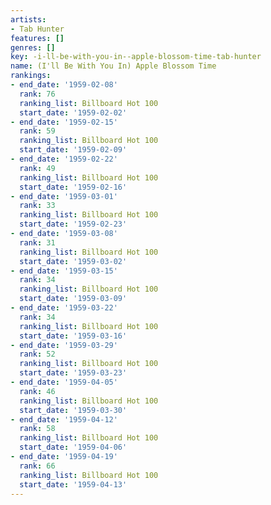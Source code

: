 ```yaml
---
artists:
- Tab Hunter
features: []
genres: []
key: -i-ll-be-with-you-in--apple-blossom-time-tab-hunter
name: (I'll Be With You In) Apple Blossom Time
rankings:
- end_date: '1959-02-08'
  rank: 76
  ranking_list: Billboard Hot 100
  start_date: '1959-02-02'
- end_date: '1959-02-15'
  rank: 59
  ranking_list: Billboard Hot 100
  start_date: '1959-02-09'
- end_date: '1959-02-22'
  rank: 49
  ranking_list: Billboard Hot 100
  start_date: '1959-02-16'
- end_date: '1959-03-01'
  rank: 33
  ranking_list: Billboard Hot 100
  start_date: '1959-02-23'
- end_date: '1959-03-08'
  rank: 31
  ranking_list: Billboard Hot 100
  start_date: '1959-03-02'
- end_date: '1959-03-15'
  rank: 34
  ranking_list: Billboard Hot 100
  start_date: '1959-03-09'
- end_date: '1959-03-22'
  rank: 34
  ranking_list: Billboard Hot 100
  start_date: '1959-03-16'
- end_date: '1959-03-29'
  rank: 52
  ranking_list: Billboard Hot 100
  start_date: '1959-03-23'
- end_date: '1959-04-05'
  rank: 46
  ranking_list: Billboard Hot 100
  start_date: '1959-03-30'
- end_date: '1959-04-12'
  rank: 58
  ranking_list: Billboard Hot 100
  start_date: '1959-04-06'
- end_date: '1959-04-19'
  rank: 66
  ranking_list: Billboard Hot 100
  start_date: '1959-04-13'
---
```


